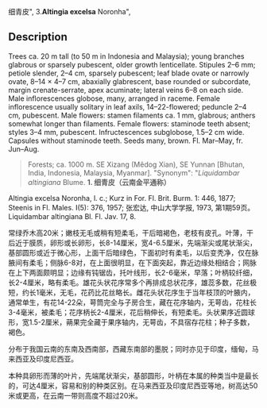 细青皮",
3.**Altingia excelsa** Noronha",

## Description
Trees ca. 20 m tall (to 50 m in Indonesia and Malaysia); young branches glabrous or sparsely pubescent, older growth lenticellate. Stipules 2–6 mm; petiole slender, 2–4 cm, sparsely pubescent; leaf blade ovate or narrowly ovate, 8–14 × 4–7 cm, abaxially glabrescent, base rounded or subcordate, margin crenate-serrate, apex acuminate; lateral veins 6–8 on each side. Male inflorescences globose, many, arranged in raceme. Female inflorescence usually solitary in leaf axils, 14–22-flowered; peduncle 2–4 cm, pubescent. Male flowers: stamen filaments ca. 1 mm, glabrous; anthers somewhat longer than filaments. Female flowers: staminode teeth absent; styles 3–4 mm, pubescent. Infructescences subglobose, 1.5–2 cm wide. Capsules without staminode teeth. Seeds many, brown. Fl. Mar–May, fr. Jun–Aug.

> Forests; ca. 1000 m. SE Xizang (Mêdog Xian), SE Yunnan [Bhutan, India, Indonesia, Malaysia, Myanmar].
  "Synonym": "*Liquidambar altingiana* Blume.
**1. 细青皮（云南金平通称）**

Altingia excelsa Noronha, l. c.; Kurz in For. Fl. Brit. Burm. 1: 446, 1877; Steenis in Fl. Males. I(5): 376, 1957; 张宏达, 中山大学学报, 1973, 第1期59页。Liquidambar altingiana Bl. Fl. Jav. 17, 8.

常绿乔木高20米；嫩枝无毛或稍有短柔毛，干后暗褐色，老枝有皮孔。叶薄，干后近于膜质，卵形或长卵形，长8-14厘米，宽4-6.5厘米，先端渐尖或尾状渐尖，基部圆形或近于微心形，上面干后暗绿色，下面初时有柔毛，以后变秃净，仅在脉腋间有柔毛；侧脉6-8对，在上面很明显，在下面突起，靠近边缘处相结合；网脉在上下两面颇明显；边缘有钝锯齿，托叶线形，长2-6毫米，早落；叶柄较纤细，长2-4厘米，略有柔毛。雄花头状花序常多个再排成总状花序，雄蕊多数，花丝极短，约长1毫米，无毛，花药比花丝略长。雌花头状花序生于当年枝顶的叶腋内，通常单生，有花14-22朵，萼筒完全与子房合生，藏在花序轴内，无萼齿，花柱长3-4毫米，被柔毛；花序柄长2-4厘米，花后稍伸长，有短柔毛。头状果序近圆球形，宽1.5-2厘米，蒴果完全藏于果序轴内，无萼齿，不具宿存花柱；种子多数，褐色。

分布于我国云南的东南及西南部，西藏东南部的墨脱；同时亦见于印度，缅甸，马来西亚及印度尼西亚。

本种具卵形而薄的叶片，先端尾状渐尖，基部圆形，叶柄在本属的种类当中是最长的，可达4厘米，容易和别的种类区别。在马来西亚及印度尼西亚等地，树高达50米或更高，在云南一带则高度不超过20米。

